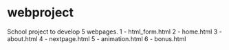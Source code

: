 # webproject
School project to develop 5 webpages. 
1 - html_form.html
2 - home.html
3 - about.html
4 - nextpage.html
5 - animation.html 
6 - bonus.html
